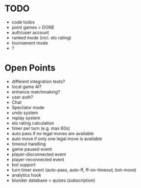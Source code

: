 # TODO
- code todos
- point games > DONE
- auth/user account
- ranked mode (incl. elo rating)
- tournament mode
- ?

# Open Points
- different integration tests?
- local game AI?
- enhance matchmaking?
- user auth?
- Chat
- Spectator mode
- undo system
- replay system
- elo rating calculation
- timer per turn (e.g. max 60s)
- auto pass if no legal moves are available
- auto move if only one legal move is available
- timeout handling
- game paused event
- player-disconnected event
- player-reconnected event
- bot support
- turn timer event (auto-pass, auto-ff, ff-on-timeout, bot-move)
- analytics hook
- blunder database > quizes (subscription)
